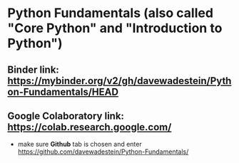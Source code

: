 # Python Fundamentals (also called "Core Python" and "Introduction to Python")

## Binder link: https://mybinder.org/v2/gh/davewadestein/Python-Fundamentals/HEAD

## Google Colaboratory link: https://colab.research.google.com/
* make sure __Github__ tab is chosen and enter https://github.com/davewadestein/Python-Fundamentals/
